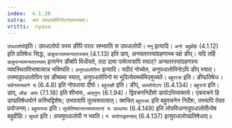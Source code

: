 ```yaml
---
index:  4.1.28
sutra:  अन उपधालोपिनोऽन्यतरस्याम्।
vritti:  nyasa
---
```


`उपधालोपी`इति। उपधालोपो यस्य ङीपि परतः सम्भवति स उपधालोपी।
`ननु` इत्यादि। `अनो बहुव्रीहेः` (4.1.12) इति प्रतिषेधः सिद्धः, `डाबुभाभ्याममन्यतरस्याम्` (4.1.13) इति डाप्, अनयतरस्यांग्रहणाच्च पक्षे ङीप्। यदि तर्हि `डाबुभाभ्यामन्यतरस्याम्` इत्यनेन ङीबपि विधीयते, तदा दामा पामेत्यत्रापि स्यात्? अन्यतरस्यांग्रहणस्य व्यवस्थितविभाषात्वान्न भविष्यति। `अनुपधालोपिनः` इत्यादि। यदीदं नोच्येत, अनुपधालोपिनोऽपि ङीप् स्यात्। तस्मादुपधालोपिन एव ङीब्यथा स्यात्, अनुपधलोपिनो मा भूदित्येवमर्थमिदमुच्यते। `बहुराजा` इति। ङीप्प्रतिषेधः। `सर्वनामस्थाने च` (6.4.8) इति नोपधाया दीर्घः। `बहुराज्ञी` इति। ङीप्, `अल्लोपोऽनः` (6.4.134)। `बहुराजे` इति। डाप्, `औङ आपः` (7.1.18) इति शीभावः, `आद्गुणः` (6.1.94)। द्विवचननिर्देशो डापोऽभिव्यक्तये। एकवचने हि डाप्प्रतिषेधयोर्न कश्चिद्विशेषः; उभयत्रापि तुल्यरूपत्वात्। क्वचित् `बहुराजाः` इति बहुवचनेन निर्देशः, तस्यापि तेदव प्रयोजनम्।
`बहुमत्स्या` इति। `सूर्यातिष्यागस्त्यमस्त्यानां य उपधायाः` (6.4.149) इति लोपविधानादुपधालोपीत्येष बहुव्रीहिः। `सुपर्वा` इति। अयमुपधालोपी न भवति। `न संयोगाद्वमन्तात्` (6.4.137) इत्युपधालोपप्रतिषेधात्॥
